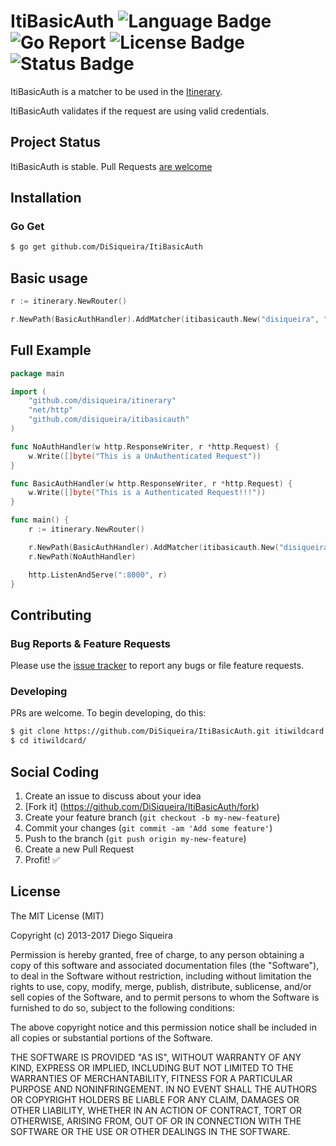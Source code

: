 # ItiBasicAuth ![Language Badge](https://img.shields.io/badge/Language-Go-blue.svg) ![Go Report](https://goreportcard.com/badge/github.com/DiSiqueira/ItiBasicAuth) ![License Badge](https://img.shields.io/badge/License-MIT-blue.svg) ![Status Badge](https://img.shields.io/badge/Status-Stable-brightgreen.svg)

ItiBasicAuth is a matcher to be used in the [Itinerary][itinerary].

ItiBasicAuth validates if the request are using valid credentials.

[itinerary]: https://github.com/DiSiqueira/Itinerary

## Project Status

ItiBasicAuth is stable. Pull Requests [are welcome](https://github.com/DiSiqueira/ItiBasicAuth#social-coding)

## Installation

### Go Get

```bash
$ go get github.com/DiSiqueira/ItiBasicAuth
```

## Basic usage

```go
r := itinerary.NewRouter()

r.NewPath(BasicAuthHandler).AddMatcher(itibasicauth.New("disiqueira", "123"))
```

## Full Example

```go
package main

import (
	"github.com/disiqueira/itinerary"
	"net/http"
	"github.com/disiqueira/itibasicauth"
)

func NoAuthHandler(w http.ResponseWriter, r *http.Request) {
	w.Write([]byte("This is a UnAuthenticated Request"))
}

func BasicAuthHandler(w http.ResponseWriter, r *http.Request) {
	w.Write([]byte("This is a Authenticated Request!!!"))
}

func main() {
	r := itinerary.NewRouter()

	r.NewPath(BasicAuthHandler).AddMatcher(itibasicauth.New("disiqueira", "123"))
	r.NewPath(NoAuthHandler)

	http.ListenAndServe(":8000", r)
}
```

## Contributing

### Bug Reports & Feature Requests

Please use the [issue tracker](https://github.com/DiSiqueira/ItiBasicAuth/issues) to report any bugs or file feature requests.

### Developing

PRs are welcome. To begin developing, do this:

```bash
$ git clone https://github.com/DiSiqueira/ItiBasicAuth.git itiwildcard
$ cd itiwildcard/
```

## Social Coding

1. Create an issue to discuss about your idea
2. [Fork it] (https://github.com/DiSiqueira/ItiBasicAuth/fork)
3. Create your feature branch (`git checkout -b my-new-feature`)
4. Commit your changes (`git commit -am 'Add some feature'`)
5. Push to the branch (`git push origin my-new-feature`)
6. Create a new Pull Request
7. Profit! :white_check_mark:

## License

The MIT License (MIT)

Copyright (c) 2013-2017 Diego Siqueira

Permission is hereby granted, free of charge, to any person obtaining a copy
of this software and associated documentation files (the "Software"), to deal
in the Software without restriction, including without limitation the rights
to use, copy, modify, merge, publish, distribute, sublicense, and/or sell
copies of the Software, and to permit persons to whom the Software is
furnished to do so, subject to the following conditions:

The above copyright notice and this permission notice shall be included in
all copies or substantial portions of the Software.

THE SOFTWARE IS PROVIDED "AS IS", WITHOUT WARRANTY OF ANY KIND, EXPRESS OR
IMPLIED, INCLUDING BUT NOT LIMITED TO THE WARRANTIES OF MERCHANTABILITY,
FITNESS FOR A PARTICULAR PURPOSE AND NONINFRINGEMENT.  IN NO EVENT SHALL THE
AUTHORS OR COPYRIGHT HOLDERS BE LIABLE FOR ANY CLAIM, DAMAGES OR OTHER
LIABILITY, WHETHER IN AN ACTION OF CONTRACT, TORT OR OTHERWISE, ARISING FROM,
OUT OF OR IN CONNECTION WITH THE SOFTWARE OR THE USE OR OTHER DEALINGS IN
THE SOFTWARE.